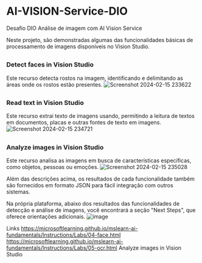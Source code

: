 # AI-VISION-Service-DIO
Desafio DIO Análise de imagem com AI Vision Service


Neste projeto, são demonstradas algumas das funcionalidades básicas de processamento de imagens disponíveis no Vision Studio.


 ##
### Detect faces in Vision Studio
Este recurso detecta rostos na imagem, identificando e delimitando as áreas onde os rostos estão presentes.
![Screenshot 2024-02-15 233622](https://github.com/DaianeLinhares/AI-VISION-Service-DIO/assets/91790650/0899704f-b496-49e5-a62a-0c414459f8f7)

##
### Read text in Vision Studio
Este recurso extrai texto de imagens usando, permitindo a leitura de textos em documentos, placas e outras fontes de texto em imagens.
![Screenshot 2024-02-15 234721](https://github.com/DaianeLinhares/AI-VISION-Service-DIO/assets/91790650/6fbcf844-74eb-468e-abe1-042fc02aae77)

##
### Analyze images in Vision Studio
Este recurso analisa as imagens em busca de características específicas, como objetos, pessoas ou emoções.
![Screenshot 2024-02-15 235028](https://github.com/DaianeLinhares/AI-VISION-Service-DIO/assets/91790650/45bbaeda-7592-42f8-9ceb-3d3715b5953c)


Além das descrições acima, os resultados de cada funcionalidade também são fornecidos em formato JSON para fácil integração com outros sistemas.

Na própria plataforma, abaixo dos resultados das funcionalidades de detecção e análise de imagens, você encontrará a seção "Next Steps", que oferece orientações adicionais.
![image](https://github.com/DaianeLinhares/AI-VISION-Service-DIO/assets/91790650/eeb0acb3-76c1-4a94-b39c-0b3703f1055b)

Links
https://microsoftlearning.github.io/mslearn-ai-fundamentals/Instructions/Labs/04-face.html
https://microsoftlearning.github.io/mslearn-ai-fundamentals/Instructions/Labs/05-ocr.html
Analyze images in Vision Studio
